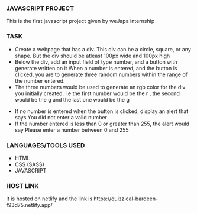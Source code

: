 <div>
    <h3>JAVASCRIPT PROJECT</h3>
    <p>This is the first javascript project given by weJapa internship</p>
</div>

<div>
    <h3>TASK</h3>
    <ul>
        <li>Create a webpage that has a div. This div can be a circle, square, or any shape. But the div should be atleast 100px wide and 100px high</li>
        <li>Below the div, add an input field of type number, and a button with generate written on it When a number is entered, and the button is clicked, you are to generate three random numbers within the range of the number entered.</li>
        <li>The three numbers would be used to generate an rgb color for the div you initially created. i.e the first number would be the r , the second would be the g  and the last one would be the g</p>
        <li>If no number is entered when the button is clicked, display an alert that says You did not enter a valid number</li>
        <li>If the number entered is less than 0 or greater than 255, the alert would say Please enter a number between 0 and 255</li>
    </ul>
</div>

<div>
    <h3>LANGUAGES/TOOLS USED</h3>
    <ul>
        <li>HTML</li>
        <li>CSS (SASS)</li>
        <li>JAVASCRIPT</li>
    </ul>
</div>

<div>
    <h3>HOST LINK</h3>
    <p> It is hosted on netlify and the link is https://quizzical-bardeen-f93d75.netlify.app/</p>
</div>